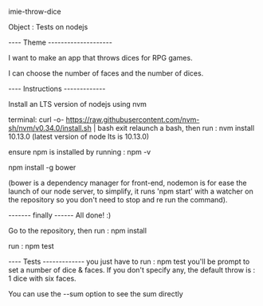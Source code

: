 imie-throw-dice

Object : Tests on nodejs

---- Theme --------------------

I want to make an app that throws dices for RPG games.

I can choose the number of faces and the number of dices.

---- Instructions -------------

Install an LTS version of nodejs
using nvm

terminal:
curl -o- https://raw.githubusercontent.com/nvm-sh/nvm/v0.34.0/install.sh | bash
exit
relaunch a bash, then run :
nvm install 10.13.0 (latest version of node lts is 10.13.0)

ensure npm is installed by running : npm -v

npm install -g bower

(bower is a dependency manager for front-end, nodemon is for ease the launch of our node server,
 to simplify, it runs 'npm start' with a watcher on the repository so you don't need to stop and re run the command).

------- finally ------
All done! :)

Go to the repository, then run :
npm install

run :
npm test

---- Tests -------------
you just have to run :
npm test
you'll be prompt to set a number of dice & faces. 
If you don't specify any, the default throw is : 1 dice with six faces.

You can use the --sum option to see the sum directly


